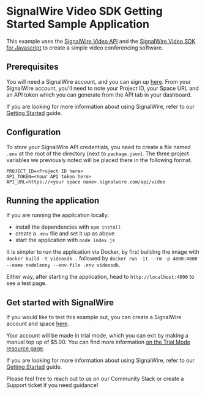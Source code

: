 # SignalWire Video SDK Getting Started Sample Application

This example uses the [SignalWire Video API](https://docs.signalwire.com/topics/api/video) and the [SignalWire Video SDK for Javascript](https://docs.signalwire.com/topics/api/sdk/js) to
create a simple video conferencing software.

## Prerequisites

You will need a SignalWire account, and you can sign up [here](https://m.signalwire.com/signups/new?s=1). From your SignalWire account, you'll need to note your Project ID, your Space URL and
an API token which you can generate from the API tab in your dashboard.

If you are looking for more information about using SignalWire, refer to our [Getting Started](https://signalwire.com/resources/getting-started/signalwire-101) guide.

## Configuration

To store your SignalWire API credentials, you need to create a file named `.env` at the root of the directory (next to `package.json`). The three project variables we previously noted will be placed there in the following format.

```
PROJECT_ID=<Project ID here>
API_TOKEN=<Your API token here>
API_URL=https://<your space name>.signalwire.com/api/video
```

## Running the application

If you are running the application locally:

 - install the dependencies with `npm install`
 - create a `.env` file and set it up as above
 - start the application with `node index.js`

It is simpler to run the application via Docker, by first building the image with `docker build -t videosdk .` followed by `docker run -it --rm -p 4000:4000 --name nodelenny --env-file .env videosdk`.

Either way, after starting the application, head to `http://localhost:4000` to see a test page.

## Get started with SignalWire

If you would like to test this example out, you can create a SignalWire account and space [here](https://m.signalwire.com/signups/new?s=1).

Your account will be made in trial mode, which you can exit by making a manual top up of $5.00. You can find more information [on the Trial Mode resource page](https://signalwire.com/resources/getting-started/trial-mode).

If you are looking for more information about using SignalWire, refer to our [Getting Started](https://signalwire.com/resources/getting-started/signalwire-101) guide.

Please feel free to reach out to us on our Community Slack or create a Support ticket if you need guidance!

